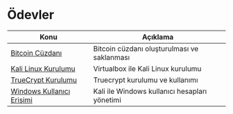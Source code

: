 # Ödevler

Konu | Açıklama
---- | -----------
[Bitcoin Cüzdanı](bitcoin-cuzdani.md) | Bitcoin cüzdanı oluşturulması ve saklanması
[Kali Linux Kurulumu](kali-linux-kurulumu.md) | Virtualbox ile Kali Linux kurulumu
[TrueCrypt Kurulumu](truecrypt-kullanimi.md) | Truecrypt kurulumu ve kullanımı
[Windows Kullanıcı Erişimi](windows-sifre.md) | Kali ile Windows kullanıcı hesapları yönetimi
